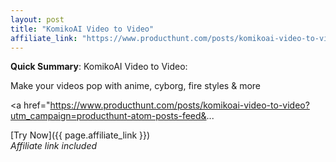 ```yaml
---
layout: post
title: "KomikoAI Video to Video"
affiliate_link: "https://www.producthunt.com/posts/komikoai-video-to-video?ref=autoverse&utm_source=autoverse"
---
```


**Quick Summary**: KomikoAI Video to Video: <p>
            Make your videos pop with anime, cyborg, fire styles & more
          </p>
          <p>
            <a href="https://www.producthunt.com/posts/komikoai-video-to-video?utm_campaign=producthunt-atom-posts-feed&...

[Try Now]({{ page.affiliate_link }})  
*Affiliate link included*
